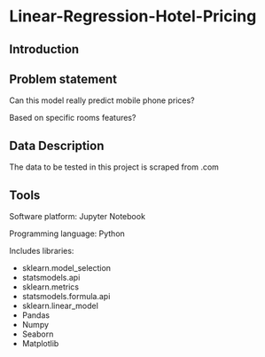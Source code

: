 # Linear-Regression-Hotel-Pricing 
## Introduction



## Problem statement
Can this model really predict mobile phone prices?

Based on specific rooms features?

## Data Description
The data to be tested in this project is scraped from    .com

## Tools
Software platform: Jupyter Notebook

Programming language: Python

Includes libraries:

- sklearn.model_selection
- statsmodels.api
- sklearn.metrics
- statsmodels.formula.api
- sklearn.linear_model
- Pandas
- Numpy
- Seaborn
- Matplotlib
